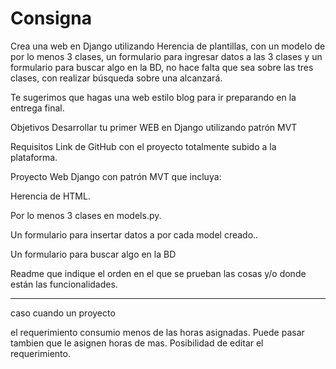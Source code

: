 # Consigna

Crea una web en Django utilizando Herencia de plantillas, con un modelo de por lo menos 3 clases, un formulario para ingresar datos a las 3 clases y un formulario para buscar algo en la BD, no hace falta que sea sobre las tres clases, con realizar búsqueda sobre una alcanzará.

Te sugerimos que hagas  una web estilo blog para ir preparando en la entrega final.

Objetivos
Desarrollar tu primer WEB en Django utilizando patrón MVT

Requisitos
Link de GitHub con el proyecto totalmente subido a la plataforma.

Proyecto Web Django con patrón MVT que incluya:

Herencia de HTML.

Por lo menos 3 clases en models.py.

Un formulario para insertar datos a por cada model creado..

Un formulario para buscar algo en la BD

Readme que indique el orden en el que se prueban las cosas y/o donde están las funcionalidades.



--------------------------------------------------------------------------------------------


caso cuando un proyecto

el requerimiento consumio menos de las horas asignadas. Puede pasar tambien que le asignen horas de mas. Posibilidad de editar el requerimiento.


